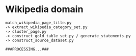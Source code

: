 # Wikipedia domain

    match_wikipedia_page_title.py
    -> extract_wikipedia_category_set.py
    -> cluster_page.py
    -> construct_gold_table_set.py / generate_statements.py
    -> construct_source_dataset.py

    ###PROCESSING...###
